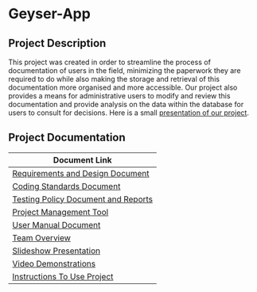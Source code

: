 
# Geyser-App
## Project Description

This project was created in order to streamline the process of documentation of users in the field, minimizing the paperwork they are required to do while also making the storage and retrieval of this documentation more organised and more accessible. Our project also provides a means for administrative users to modify and review this documentation and provide analysis on the data within the database for users to consult for decisions.
Here is a small [presentation of our project](https://docs.google.com/presentation/d/1xICeRGB4ehxdEXqtKuh0Z0VhfssekH4d5iFK081mzyo/present?usp=sharing). 

## Project Documentation
| Document Link                                                                                 |
|-----------------------------------------------------------------------------------------------|
|[Requirements and Design Document](Documentation/Requirements%20and%20Design/HighTech_SRS.pdf)                                             |
|[Coding Standards Document](Documentation/Coding%20Standards/Coding%20Standards.pdf)                                                  	|
|[Testing Policy Document and Reports](/DocumentationTesting%20Policy%20and%20Reports)                                          |
|[Project Management Tool](https://app.zenhub.com/workspaces/hightech-geyser-zen-5ccb197b77bc5b0505df96fe/board?repos=182156319)                                          |
|[User Manual Document](/Documentation/User%20Manual/User%20manual%20Final%20one.pdf)                                                      	|
|[Team Overview](/Documentation/Team%20Overview/TeamOverview.md)                              	|
|[Slideshow Presentation](/Documentation)                              	|
|[Video Demonstrations](/Documentation)                              	|
|[Instructions To Use Project](/Documentation/Instructions/Instructions.md)                              	|
